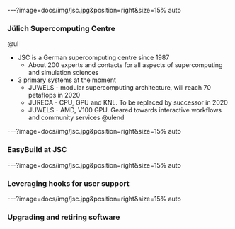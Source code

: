 ---?image=docs/img/jsc.jpg&position=right&size=15% auto

### Jülich Supercomputing Centre

@ul
* JSC is a German supercomputing centre since 1987
  * About 200 experts and contacts for all aspects of supercomputing and simulation
  sciences
* 3 primary systems at the moment
  * JUWELS - modular supercomputing architecture, will reach 70 petaflops in 2020
  * JURECA - CPU, GPU and KNL. To be replaced by successor in 2020
  * JUWELS - AMD, V100 GPU. Geared towards interactive workflows and community services
@ulend
  
---?image=docs/img/jsc.jpg&position=right&size=15% auto

### EasyBuild at JSC

---?image=docs/img/jsc.jpg&position=right&size=15% auto

### Leveraging hooks for user support

---?image=docs/img/jsc.jpg&position=right&size=15% auto

### Upgrading and retiring software

